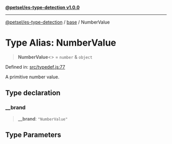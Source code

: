 [**@petsel/es-type-detection v1.0.0**](../../README.md)

***

[@petsel/es-type-detection](../../modules.md) / [base](../README.md) / NumberValue

# Type Alias: NumberValue

> **NumberValue**\<\> = `number` & `object`

Defined in: [src/typedef.js:77](https://github.com/petsel/es-type-detection/blob/ee065d8dbfab0995c95e9bb864d87647f5391dda/src/typedef.js#L77)

A primitive number value.

## Type declaration

### \_\_brand

> **\_\_brand**: `"NumberValue"`

## Type Parameters
